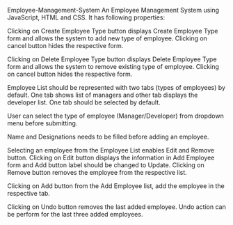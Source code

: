 Employee-Management-System
An Employee Management System using JavaScript, HTML and CSS. It has following properties:

Clicking on Create Employee Type button displays Create Employee Type form and allows the system to add new type of employee. Clicking on cancel button hides the respective form.

Clicking on Delete Employee Type button displays Delete Employee Type form and allows the system to remove existing type of employee. Clicking on cancel button hides the respective form.

Employee List should be represented with two tabs (types of employees) by default. One tab shows list of managers and other tab displays the developer list. One tab should be selected by default.

User can select the type of employee (Manager/Developer) from dropdown menu before submitting.

Name and Designations needs to be filled before adding an employee.

Selecting an employee from the Employee List enables Edit and Remove button. Clicking on Edit button displays the information in Add Employee form and Add button label should be changed to Update. Clicking on Remove button removes the employee from the respective list.

Clicking on Add button from the Add Employee list, add the employee in the respective tab.

Clicking on Undo button removes the last added employee. Undo action can be perform for the last three added employees.
